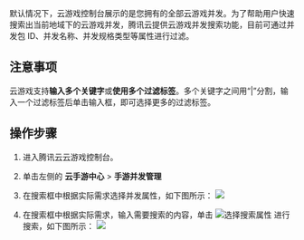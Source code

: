 默认情况下，云游戏控制台展示的是您拥有的全部云游戏并发。为了帮助用户快速搜索出当前地域下的云游戏并发，腾讯云提供云游戏并发搜索功能，目前可通过并发包 ID、并发名称、并发规格类型等属性进行过滤。


## 注意事项

云游戏支持**输入多个关键字**或**使用多个过滤标签**。多个关键字之间用“|”分割，输入一个过滤标签后单击输入框，即可选择更多的过滤标签。

## 操作步骤

1. 进入腾讯云云游戏控制台。

2. 单击左侧的 **云手游中心** > **手游并发管理**

3. 在搜索框中根据实际需求选择并发属性，如下图所示：
![](https://qcloudimg.tencent-cloud.cn/raw/14c622e4e53e7f49b38268aec651ab2e.png)

4. 在搜索框中根据实际需求，输入需要搜索的内容，单击 ![选择搜索属性](https://main.qcloudimg.com/raw/3cca38f08eaa87087cdd1b81eaf08a0a.png) 进行搜索，如下图所示：
![](https://qcloudimg.tencent-cloud.cn/raw/1c6481c8a884a1fc492aea8b8f3fc723.png)


